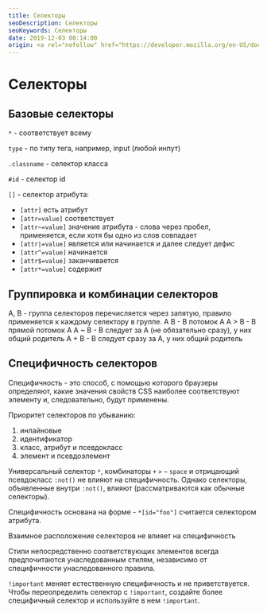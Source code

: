 ```yaml
---
title: Селекторы
seoDescription: Селекторы
seoKeywords: Селекторы
date: 2019-12-03 00:14:00
origin: <a rel="nofollow" href="https://developer.mozilla.org/en-US/docs/Web/CSS/CSS_Selectors" target="_blank">CSS Selectors</a>, <a rel="nofollow" href="https://developer.mozilla.org/ru/docs/Web/CSS/Specificity" target="_blank">Specificity</a>
---
```

# Селекторы

## Базовые селекторы

```*``` - соответствует всему

```type``` - по типу тега, например, input (любой инпут)

```.classname``` - селектор класса

```#id``` - селектор id

```[]``` - селектор атрибута: 
* ```[attr]``` есть атрибут
* ```[attr=value]``` соответствует
* ```[attr~=value]``` значение атрибута - слова через пробел, применяется, если хотя бы одно из слов совпадает
* ```[attr|=value]``` является или начинается и далее следует дефис
* ```[attr^=value]``` начинается
* ```[attr$=value]``` заканчивается
* ```[attr*=value]``` содержит


## Группировка и комбинации селекторов

A, B - группа селекторов перечисляется через запятую, правило применяется к каждому селектору в группе.
A B - B потомок A
A > B - B прямой потомок A
A ~ B - B следует за A (не обязательно сразу), у них общий родитель
A + B - B следует сразу за A, у них общий родитель

## Специфичность селекторов

Специфичность - это способ, с помощью которого браузеры определяют, какие значения свойств CSS наиболее соответствуют элементу и, следовательно, будут применены.

Приоритет селекторов по убыванию:

1) инлайновые
2) идентификатор
3) класс, атрибут и псевдокласс
4) элемент и псевдоэлемент

Универсальный селектор ```*```, комбинаторы ```+``` ```>``` ```~``` ```space``` и отрицающий псевдокласс ```:not()``` не влияют на специфичность. Однако селекторы, объявленные внутри ```:not()```, влияют (рассматриваются как обычные селекторы).

Специфичность основана на форме - ```*[id="foo"]``` считается селектором атрибута.

Взаимное расположение селекторов не влияет на специфичность

Стили непосредственно соответствующих элементов всегда предпочитаются унаследованным стилям, независимо от специфичности унаследованного правила.

```!important``` меняет естественную специфичность и не приветствуется. Чтобы переопределить селектор с ```!important```, создайте более специфичный селектор и используйте в нем ```!important```.